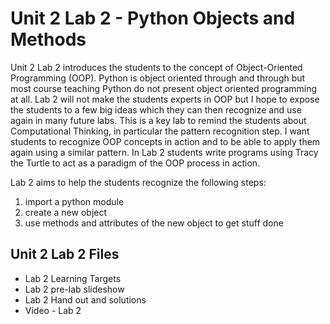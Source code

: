 # Unit 2 Lab 2 - Python Objects and Methods

Unit 2 Lab 2 introduces the students to the concept of Object-Oriented Programming (OOP).  Python 
is object oriented through and through but most course teaching Python do not present 
object oriented programming at all.  Lab 2 will not make the students experts in OOP 
but I hope to expose the students to a few big ideas which they can then recognize and 
use again in many future labs.  This is a key lab to remind the students about Computational 
Thinking, in particular the pattern recognition step.  I want students to recognize OOP concepts 
in action and to be able to apply them again using a similar pattern.  In Lab 2 students write 
programs using Tracy the Turtle to act as a paradigm of the OOP process in action.

Lab 2 aims to help the students recognize the following steps:

1. import a python module
2. create a new object
3. use methods and attributes of the new object to get stuff done

## Unit 2 Lab 2 Files

* Lab 2 Learning Targets
* Lab 2 pre-lab slideshow
* Lab 2 Hand out and solutions
* Video - Lab 2
